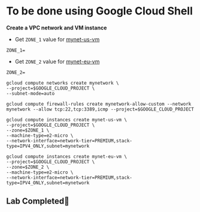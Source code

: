 # **To be done using Google Cloud Shell**

**Create a VPC network and VM instance**

- Get `ZONE_1` value for [mynet-us-vm](https://www.cloudskillsboost.google/focuses/41750?parent=catalog#:~:text=mynet-us-vm)

```
ZONE_1=
```
- Get `ZONE_2` value for [mynet-eu-vm](https://www.cloudskillsboost.google/focuses/41750?parent=catalog#:~:text=mynet-eu-vm)
```
ZONE_2=
```
```
gcloud compute networks create mynetwork \
--project=$GOOGLE_CLOUD_PROJECT \
--subnet-mode=auto

gcloud compute firewall-rules create mynetwork-allow-custom --network mynetwork --allow tcp:22,tcp:3389,icmp --project=$GOOGLE_CLOUD_PROJECT

gcloud compute instances create mynet-us-vm \
--project=$GOOGLE_CLOUD_PROJECT \
--zone=$ZONE_1 \
--machine-type=e2-micro \
--network-interface=network-tier=PREMIUM,stack-type=IPV4_ONLY,subnet=mynetwork

gcloud compute instances create mynet-eu-vm \
--project=$GOOGLE_CLOUD_PROJECT \
--zone=$ZONE_2 \
--machine-type=e2-micro \
--network-interface=network-tier=PREMIUM,stack-type=IPV4_ONLY,subnet=mynetwork
```
## Lab Completed🎉